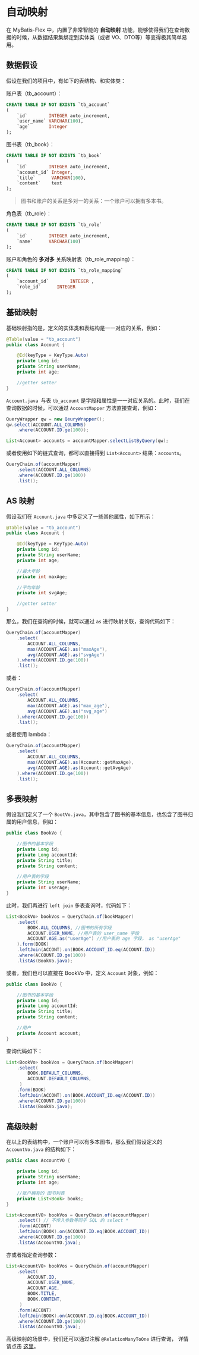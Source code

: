 # 自动映射

在 MyBatis-Flex 中，内置了非常智能的 **自动映射** 功能，能够使得我们在查询数据的时候，从数据结果集绑定到实体类（或者 VO、DTO等）等变得极其简单易用。

## 数据假设

假设在我们的项目中，有如下的表结构、和实体类：

账户表（tb_account）：
```sql
CREATE TABLE IF NOT EXISTS `tb_account`
(
    `id`        INTEGER auto_increment,
    `user_name` VARCHAR(100),
    `age`       Integer
);
```

图书表（tb_book）：

```sql
CREATE TABLE IF NOT EXISTS `tb_book`
(
    `id`        INTEGER auto_increment,
    `account_id` Integer,
    `title`      VARCHAR(100),
    `content`    text
);
```
> 图书和账户的关系是多对一的关系：一个账户可以拥有多本书。


角色表（tb_role）：

```sql
CREATE TABLE IF NOT EXISTS `tb_role`
(
    `id`        INTEGER auto_increment,
    `name`      VARCHAR(100)
);
```

账户和角色的 **多对多** 关系映射表（tb_role_mapping）：
```sql
CREATE TABLE IF NOT EXISTS `tb_role_mapping`
(
    `account_id`        INTEGER ,
    `role_id`      INTEGER
);
```

## 基础映射

基础映射指的是，定义的实体类和表结构是一一对应的关系，例如：

```java
@Table(value = "tb_account")
public class Account {

    @Id(keyType = KeyType.Auto)
    private Long id;
    private String userName;
    private int age;

    //getter setter
}
```
`Account.java `与表 `tb_account` 是字段和属性是一一对应关系的。此时，我们在查询数据的时候，可以通过
`AccountMapper` 方法直接查询，例如：

```java
QueryWrapper qw = new QeuryWrapper();
qw.select(ACCOUNT.ALL_COLUMNS)
    .where(ACCOUNT.ID.ge(100));

List<Account> accounts = accountMapper.selectListByQuery(qw);
```

或者使用如下的链式查询，都可以直接得到 `List<Account>` 结果：`accounts`。

```java
QueryChain.of(accountMapper)
    .select(ACCOUNT.ALL_COLUMNS)
    .where(ACCOUNT.ID.ge(100))
    .list();
```

## AS 映射


假设我们在 `Account.java` 中多定义了一些其他属性，如下所示：

```java
@Table(value = "tb_account")
public class Account {

    @Id(keyType = KeyType.Auto)
    private Long id;
    private String userName;
    private int age;

    //最大年龄
    private int maxAge;

    //平均年龄
    private int svgAge;

    //getter setter
}
```
那么，我们在查询的时候，就可以通过 `as` 进行映射关联，查询代码如下：

```java 4,5
QueryChain.of(accountMapper)
    .select(
        ACCOUNT.ALL_COLUMNS,
        max(ACCOUNT.AGE).as("maxAge"),
        avg(ACCOUNT.AGE).as("svgAge")
    ).where(ACCOUNT.ID.ge(100))
    .list();
```
或者：

```java 4,5
QueryChain.of(accountMapper)
    .select(
        ACCOUNT.ALL_COLUMNS,
        max(ACCOUNT.AGE).as("max_age"),
        avg(ACCOUNT.AGE).as("svg_age")
    ).where(ACCOUNT.ID.ge(100))
    .list();
```

或者使用 lambda：

```java 4,5
QueryChain.of(accountMapper)
    .select(
        ACCOUNT.ALL_COLUMNS,
        max(ACCOUNT.AGE).as(Account::getMaxAge),
        avg(ACCOUNT.AGE).as(Account::getAvgAge)
    ).where(ACCOUNT.ID.ge(100))
    .list();
```

## 多表映射

假设我们定义了一个 `BootVo.java`，其中包含了图书的基本信息，也包含了图书归属的用户信息，例如：

```java
public class BookVo {

    //图书的基本字段
    private Long id;
    private Long accountId;
    private String title;
    private String content;

    //用户表的字段
    private String userName;
    private int userAge;
}
```
此时，我们再进行 `left join` 多表查询时，代码如下：

```java
List<BookVo> bookVos = QueryChain.of(bookMapper)
    .select(
        BOOK.ALL_COLUMNS, //图书的所有字段
        ACCOUNT.USER_NAME, //用户表的 user_name 字段
        ACCOUNT.AGE.as("userAge") //用户表的 age 字段， as "userAge"
    ).form(BOOK)
    .leftJoin(ACCONT).on(BOOK.ACCOUNT_ID.eq(ACCOUNT.ID))
    .where(ACCOUNT.ID.ge(100))
    .listAs(BookVo.java);
```

或者，我们也可以直接在 BookVo 中，定义 `Account` 对象，例如：

```java
public class BookVo {

    //图书的基本字段
    private Long id;
    private Long accountId;
    private String title;
    private String content;

    //用户
    private Account account;
}
```

查询代码如下：

```java
List<BookVo> bookVos = QueryChain.of(bookMapper)
    .select(
        BOOK.DEFAULT_COLUMNS,
        ACCOUNT.DEFAULT_COLUMNS,
     )
    .form(BOOK)
    .leftJoin(ACCONT).on(BOOK.ACCOUNT_ID.eq(ACCOUNT.ID))
    .where(ACCOUNT.ID.ge(100))
    .listAs(BookVo.java);
```

## 高级映射

在以上的表结构中，一个账户可以有多本图书，那么我们假设定义的 `AccountVo.java` 的结构如下：

```java
public class AccountVO {

    private Long id;
    private String userName;
    private int age;

    //账户拥有的 图书列表
    private List<Book> books;
}
```

```java
List<AccountVO> bookVos = QueryChain.of(accountMapper)
    .select() // 不传入参数等同于 SQL 的 select *
    .form(ACCONT)
    .leftJoin(BOOK).on(ACCOUNT.ID.eq(BOOK.ACCOUNT_ID))
    .where(ACCOUNT.ID.ge(100))
    .listAs(AccountVO.java);
```

亦或者指定查询参数：

```java
List<AccountVO> bookVos = QueryChain.of(accountMapper)
    .select(
        ACCOUNT.ID,
        ACCOUNT.USER_NAME,
        ACCOUNT.AGE,
        BOOK.TITLE,
        BOOK.CONTENT,
     )
    .form(ACCONT)
    .leftJoin(BOOK).on(ACCOUNT.ID.eq(BOOK.ACCOUNT_ID))
    .where(ACCOUNT.ID.ge(100))
    .listAs(AccountVO.java);
```

高级映射的场景中，我们还可以通过注解 `@RelationManyToOne` 进行查询，
详情请点击 [这里](./relations-query#%E4%B8%80%E5%AF%B9%E5%A4%9A-relationonetomany)。
